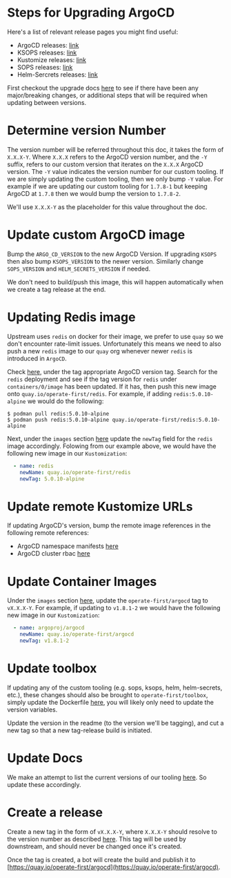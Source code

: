 # Steps for Upgrading ArgoCD

Here's a list of relevant release pages you might find useful:
- ArgoCD releases: [link](https://github.com/argoproj/argo-cd/releases)
- KSOPS releases: [link](https://github.com/viaduct-ai/kustomize-sops/releases)
- Kustomize releases: [link](https://github.com/kubernetes-sigs/kustomize/releases)
- SOPS releases: [link](https://github.com/mozilla/sops/releases)
- Helm-Sercrets releases: [link](https://github.com/zendesk/helm-secrets/releases)

First checkout the upgrade docs [here](https://argoproj.github.io/argo-cd/operator-manual/upgrading/overview/) to see if there have been any major/breaking changes, or additional steps that will be required when updating between versions.

# Determine version Number

The version number will be referred throughout this doc, it takes the form of `X.X.X-Y`. Where `X.X.X` refers to the ArgoCD version number, and the `-Y` suffix, refers to our custom version that iterates on the `X.X.X` ArgoCD version. The `-Y` value indicates the version number for our custom tooling. If we are simply updating the custom tooling, then we only bump `-Y` value. For example if we are updating our custom tooling for `1.7.8-1` but keeping ArgoCD at `1.7.8` then we would bump the version to `1.7.8-2`.

We'll use `X.X.X-Y` as the placeholder for this value throughout the doc.

# Update custom ArgoCD image
Bump the `ARGO_CD_VERSION` to the new ArgoCD Version. If upgrading `KSOPS` then also bump `KSOPS_VERSION` to the newer version. Similarly change `SOPS_VERSION` and `HELM_SECRETS_VERSION` if needed.

We don't need to build/push this image, this will happen automatically when we create a tag release at the end.

# Updating Redis image
Upstream uses `redis` on docker for their image, we prefer to use `quay` so we don't encounter rate-limit issues. Unfortunately this means we need to also push a new `redis` image to our `quay` org whenever newer `redis` is introduced in `ArgoCD`.

Check [here](https://github.com/argoproj/argo-cd/blob/master/manifests/install.yaml), under the tag appropriate ArgoCD version tag. Search for the `redis` deployment and see if the tag version for `redis` under `containers/0/image` has been updated. If it has, then push this new image onto `quay.io/operate-first/redis`. For example, if adding `redis:5.0.10-alpine` we would do the following:

```
$ podman pull redis:5.0.10-alpine
$ podman push redis:5.0.10-alpine quay.io/operate-first/redis:5.0.10-alpine
```

Next, under the `images` section [here](https://github.com/operate-first/continuous-deployment/blob/master/manifests/base/kustomization.yaml) update the `newTag` field for the `redis` image accordingly. Folowing from our example above, we would have the following new image in our `Kustomization`:

```yaml
  - name: redis
    newName: quay.io/operate-first/redis
    newTag: 5.0.10-alpine
```

# Update remote Kustomize URLs
If updating ArgoCD's version, bump the remote image references in the following remote references:
- ArgoCD namespace manifests [here](https://github.com/operate-first/continuous-deployment/blob/master/manifests/base/kustomization.yaml#L4)
- ArgoCD cluster rbac [here](https://github.com/operate-first/continuous-deployment/blob/master/manifests/crds/kustomization.yaml#L5)

# Update Container Images
Under the `images` section [here](https://github.com/operate-first/continuous-deployment/blob/master/manifests/base/kustomization.yaml), update the `operate-first/argocd` tag to `vX.X.X-Y`. For example, if updating to `v1.8.1-2` we would have the following new image in our `Kustomization`:

```yaml
  - name: argoproj/argocd
    newName: quay.io/operate-first/argocd
    newTag: v1.8.1-2
```

# Update toolbox
If updating any of the custom tooling (e.g. sops, ksops, helm, helm-secrets, etc.), these changes should also be brought to `operate-first/toolbox`, simply update the Dockerfile [here](https://github.com/operate-first/toolbox/blob/master/Dockerfile), you will likely only need to update the version variables.

Update the version in the readme (to the version we'll be tagging), and cut a new tag so that a new tag-release build is initiated.

# Update Docs

We make an attempt to list the current versions of our tooling [here](https://github.com/operate-first/continuous-deployment/blob/master/docs/publish/versions.md). So update these accordingly.

# Create a release
Create a new tag in the form of `vX.X.X-Y`, where `X.X.X-Y` should resolve to the version number as described [here](#determine-version-number). This tag will be used by downstream, and should never be changed once it's created.

Once the tag is created, a bot will create the build and publish it to [https://quay.io/operate-first/argocd](https://quay.io/operate-first/argocd).
